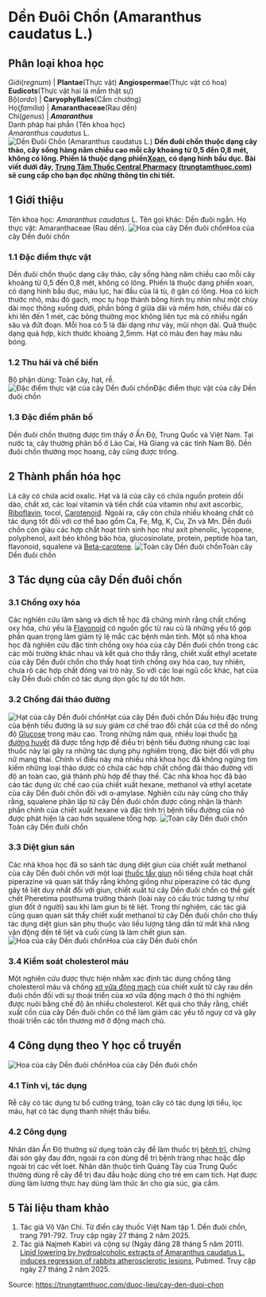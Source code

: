 # Dền Đuôi Chồn (Amaranthus caudatus L.)

Phân loại khoa học  
---  
Giới(_regnum_) |  **Plantae**(Thực vật) **Angiospermae**(Thực vật có hoa) **Eudicots**(Thực vật hai lá mầm thật sự)  
Bộ(_ordo_) | **Caryophyllales**(Cẩm chướng)  
Họ(_familia_) | **Amaranthaceae**(Rau dền)  
Chi(_genus_) | **_Amaranthus_**  
Danh pháp hai phần (Tên khoa học)  
_Amaranthus caudatus_ L.  
![Dền Đuôi Chồn \(Amaranthus caudatus L.\)](https://trungtamthuoc.com/images/others/den-duoi-chon-2105.jpg)
**Dền đuôi chồn thuộc dạng cây thảo, cây sống hàng năm chiều cao mỗi cây khoảng từ 0,5 đến 0,8 mét, không có lông. Phiến lá thuộc dạng phiến[Xoan](https://trungtamthuoc.com/duoc-lieu/cay-xoan "Xoan"), có dạng hình bầu dục. Bài viết dưới đây, [Trung Tâm Thuốc Central Pharmacy](https://trungtamthuoc.com/ "Trung Tâm Thuốc Central Pharmacy") ([trungtamthuoc.com](https://trungtamthuoc.com/ "trungtamthuoc.com")) sẽ cung cấp cho bạn đọc những thông tin chi tiết.**
##  1 Giới thiệu
Tên khoa học: _Amaranthus caudatus_ L.
Tên gọi khác: Dền đuôi ngắn.
Họ thực vật: Amaranthaceae (Rau dền).
![Hoa của cây Dền đuôi chồn](https://trungtamthuoc.com/images/item/den-duoi-chon-0.jpg)Hoa của cây Dền đuôi chồn
### 1.1 Đặc điểm thực vật
Dền đuôi chồn thuộc dạng cây thảo, cây sống hàng năm chiều cao mỗi cây khoảng từ 0,5 đến 0,8 mét, không có lông.
Phiến lá thuộc dạng phiến xoan, có dạng hình bầu dục, màu lục, hai đầu của lá tù, ở gân có lông.
Hoa có kích thước nhỏ, màu đỏ gạch, mọc tụ họp thành bông hình trụ nhìn như một chùy dài mọc thõng xuống dưới, phần bông ở giữa dài và mềm hơn, chiều dài có khi lên đến 1 mét, các bông thường mọc không liên tục mà có nhiều ngấn sâu và đứt đoạn. Mỗi hoa có 5 lá đài dạng như vảy, mũi nhọn dài.
Quả thuộc dạng quả hợp, kích thước khoảng 2,5mm.
Hạt có màu đen hay màu nâu bóng.
### 1.2 Thu hái và chế biến
Bộ phận dùng: Toàn cây, hạt, rễ.
![Đặc điểm thực vật của cây Dền đuôi chồn](https://trungtamthuoc.com/images/item/den-duoi-chon-1.jpg)Đặc điểm thực vật của cây Dền đuôi chồn
### 1.3 Đặc điểm phân bố
Dền đuôi chồn thường được tìm thấy ở Ấn Độ, Trung Quốc và Việt Nam. Tại nước ta, cây thường phân bố ở Lào Cai, Hà Giang và các tỉnh Nam Bộ.
Dền đuôi chồn thường mọc hoang, cây cũng được trồng.
##  2 Thành phần hóa học
Lá cây có chứa acid oxalic.
Hạt và lá của cây có chứa nguồn protein dồi dào, chất xơ, các loại vitamin và tiền chất của vitamin như axit ascorbic, [Riboflavin](https://trungtamthuoc.com/hoat-chat/vitamin-b2 "Riboflavin"), tocol, [Carotenoid](https://trungtamthuoc.com/hoat-chat/carotenoid "Carotenoid"). Ngoài ra, cây còn chứa nhiều khoáng chất có tác dụng tốt đối với cơ thể bao gồm Ca, Fe, Mg, K, Cu, Zn và Mn.
Dền đuôi chồn còn giàu các hợp chất hoạt tính sinh học như axit phenolic, lycopene, polyphenol, axit béo không bão hòa, glucosinolate, protein, peptide hòa tan, flavonoid, squalene và [Beta-carotene](https://trungtamthuoc.com/hoat-chat/beta-carotene "Beta-carotene").
![Toàn cây Dền đuôi chồn](https://trungtamthuoc.com/images/item/den-duoi-chon-2.jpg)Toàn cây Dền đuôi chồn
##  3 Tác dụng của cây Dền đuôi chồn
### 3.1 Chống oxy hóa
Các nghiên cứu lâm sàng và dịch tễ học đã chứng minh rằng chất chống oxy hóa, chủ yếu là [Flavonoid](https://trungtamthuoc.com/hoat-chat/flavonoid "Flavonoid") có nguồn gốc từ rau củ là những yếu tố góp phần quan trọng làm giảm tỷ lệ mắc các bệnh mãn tính.
Một số nhà khoa học đã nghiên cứu đặc tính chống oxy hóa của cây Dền đuôi chồn trong các các môi trường khác nhau và kết quả cho thấy rằng, chiết xuất ethyl acetate của cây Dền đuôi chồn cho thấy hoạt tính chống oxy hóa cao, tuy nhiên, chưa rõ các hợp chất đóng vai trò này.
So với các loại ngũ cốc khác, hạt của cây Dền đuôi chồn có tác dụng dọn gốc tự do tốt hơn.
### 3.2 Chống đái tháo đường
![Hạt của cây Dền đuôi chồn](https://trungtamthuoc.com/images/item/den-duoi-chon-3.jpg)Hạt của cây Dền đuôi chồn
Dấu hiệu đặc trưng của bệnh tiểu đường là sự suy giảm cơ chế trao đổi chất của cơ thể do nồng độ [Glucose](https://trungtamthuoc.com/hoat-chat/glucose "Glucose") trong máu cao.
Trong những năm qua, nhiều loại thuốc [hạ đường huyết](https://trungtamthuoc.com/bai-viet/ha-glucose-mau "hạ đường huyết") đã được tổng hợp để điều trị bệnh tiểu đường nhưng các loại thuốc này lại gây ra những tác dụng phụ nghiêm trọng, đặc biệt đối với phụ nữ mang thai. Chính vì điều này mà nhiều nhà khoa học đã không ngừng tìm kiếm những loại thảo dược có chứa các hợp chất chống đái tháo đường với độ an toàn cao, giá thành phù hợp để thay thế.
Các nhà khoa học đã báo cáo tác dụng ức chế cao của chiết xuất hexane, methanol và ethyl acetate của cây Dền đuôi chồn đối với α-amylase. Nghiên cứu này cũng cho thấy rằng, squalene phân lập từ cây Dền đuôi chồn được công nhận là thành phần chính của chiết xuất hexane và đặc tính trị bệnh tiểu đường của nó được phát hiện là cao hơn squalene tổng hợp.
![Toàn cây Dền đuôi chồn](https://trungtamthuoc.com/images/item/den-duoi-chon-6.jpg)Toàn cây Dền đuôi chồn
### 3.3 Diệt giun sán
Các nhà khoa học đã so sánh tác dụng diệt giun của chiết xuất methanol của cây Dền đuôi chồn với một loại [thuốc tẩy giun](https://trungtamthuoc.com/thuoc-tri-ki-sinh-trung "thuốc tẩy giun") nổi tiếng chứa hoạt chất piperazine và quan sát thấy rằng không giống như piperazine có tác dụng gây tê liệt duy nhất đối với giun, chiết xuất từ cây Dền đuôi chồn có thể giết chết Pheretima posthuma trưởng thành (loài này có cấu trúc tương tự như giun đốt ở người) sau khi làm giun bị tê liệt. Trong thí nghiệm, các tác giả cũng quan quan sát thấy chiết xuất methanol từ cây Dền đuôi chồn cho thấy tác dụng diệt giun sán phụ thuộc vào liều lượng tăng dần từ mất khả năng vận động đến tê liệt và cuối cùng là làm chết giun sán.
![Hoa của cây Dền đuôi chồn](https://trungtamthuoc.com/images/item/den-duoi-chon-4.jpg)Hoa của cây Dền đuôi chồn
### 3.4 Kiểm soát cholesterol máu
Một nghiên cứu được thực hiện nhằm xác định tác dụng chống tăng cholesterol máu và chống [xơ vữa động mạch](https://trungtamthuoc.com/bai-viet/vua-xo-dong-mach "xơ vữa động mạch") của chiết xuất từ ​​cây rau dền đuôi chồn đối với sự thoái triển của xơ vữa động mạch ở thỏ thí nghiệm được nuôi bằng chế độ ăn nhiều cholesterol. Kết quả cho thấy rằng, chiết xuất ​​cồn của cây Dền đuôi chồn có thể làm giảm các yếu tố nguy cơ và gây thoái triển các tổn thương mỡ ở động mạch chủ.
##  4 Công dụng theo Y học cổ truyền
![Hoa của cây Dền đuôi chồn](https://trungtamthuoc.com/images/item/den-duoi-chon-5.jpg)Hoa của cây Dền đuôi chồn
### 4.1 Tính vị, tác dụng
Rễ cây có tác dụng tư bổ cường tráng, toàn cây có tác dụng lợi tiểu, lọc máu, hạt có tác dụng thanh nhiệt thấu biểu.
### 4.2 Công dụng
Nhân dân Ấn Độ thường sử dụng toàn cây để làm thuốc trị [bệnh trĩ](https://trungtamthuoc.com/bai-viet/benh-tri-dau-hieu-benh-va-cach-chua-benh-tri-tai-nha "bệnh trĩ"), chứng đái són gây đau đớn, ngoài ra còn dùng để trị bệnh tràng nhạc hoặc đắp ngoài trị các vết loét.
Nhân dân thuộc tỉnh Quảng Tây của Trung Quốc thường dùng rễ cây để trị đau đầu hoặc dùng cho trẻ em cam tích. Hạt được dùng làm lương thực hay dùng làm thức ăn cho gia súc, gia cầm.
##  5 Tài liệu tham khảo
  1. Tác giả Võ Văn Chi. Từ điển cây thuốc Việt Nam tập 1. Dền đuôi chồn, trang 791-792. Truy cập ngày 27 tháng 2 năm 2025.
  2. Tác giả Najmeh Kabiri và cộng sự (Ngày đăng 28 tháng 5 năm 2011). [Lipid lowering by hydroalcoholic extracts of Amaranthus caudatus L. induces regression of rabbits atherosclerotic lesions](https://pubmed.ncbi.nlm.nih.gov/21619685/), Pubmed. Truy cập ngày 27 tháng 2 năm 2025.




Source: https://trungtamthuoc.com/duoc-lieu/cay-den-duoi-chon